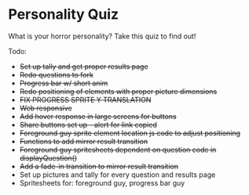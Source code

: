 # Personality Quiz
What is your horror personality? Take this quiz to find out!

Todo:
- ~~Set up tally and get proper results page~~
- ~~Redo questions to fork~~
- ~~Progress bar w/ short anim~~
- ~~Redo positioning of elements with proper picture dimensions~~
- ~~FIX PROGRESS SPRITE Y TRANSLATION~~
- ~~Web responsive~~
- ~~Add hover response in large screens for buttons~~
- ~~Share buttons set up - alert for link copied~~
- ~~Foreground guy sprite element location js code to adjust positioning~~
- ~~Functions to add mirror result transition~~
- ~~Foreground guy spritesheets dependent on question code in displayQuestion()~~
- ~~Add a fade-in transition to mirror result transition~~
- Set up pictures and tally for every question and results page
- Spritesheets for: foreground guy, progress bar guy